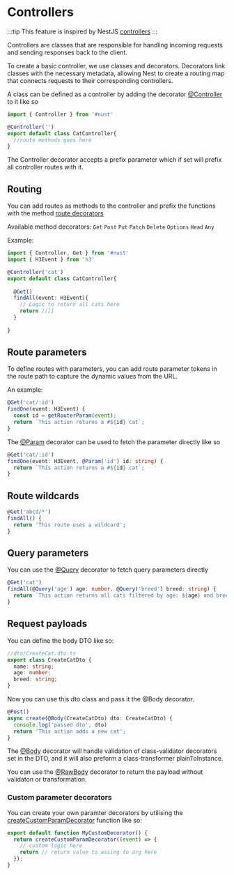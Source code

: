 # Controllers

:::tip
This feature is inspired by NestJS [controllers](https://docs.nestjs.com/controllers)
:::

Controllers are classes that are responsible for handling incoming requests and sending responses back to the client. 

To create a basic controller, we use classes and decorators. Decorators link classes with the necessary metadata, allowing Nest to create a routing map that connects requests to their corresponding controllers.

A class can be defined as a controller by adding the decorator [@Controller](/reference/controller-decorators#@Controller) to it like so

```typescript
import { Controller } from '#nust'

@Controller('')
export default class CatController{
  //route methods goes here
}
```

The Controller decorator accepts a prefix parameter which if set will prefix all controller routes with it.


## Routing

You can add routes as methods to the controller and prefix the functions with the method [route decorators](/reference/controller-decorators#@RouteDecorators)

Available method decorators: `Get` `Post` `Put` `Patch` `Delete` `Options` `Head` `Any`

Example: 

```typescript
import { Controller, Get } from '#nust'
import { H3Event } from 'h3'

@Controller('cat')
export default class CatController{
  
  @Get()
  findAll(event: H3Event){
    // Logic to return all cats here
    return //[]
  }
  
}
```

## Route parameters

To define routes with parameters, you can add route parameter tokens in the route path to capture the dynamic values from the URL.

An example:

```typescript
@Get('cat/:id')
findOne(event: H3Event) {
  const id = getRouterParam(event);
  return `This action returns a #${id} cat`;
}
```

The [@Param](/reference/parameter#@Param) decorator can be used to fetch the parameter directly like so


```typescript
@Get('cat/:id')
findOne(event: H3Event, @Param('id') id: string) {
  return `This action returns a #${id} cat`;
}
```

## Route wildcards

```typescript
@Get('abcd/*')
findAll() {
  return 'This route uses a wildcard';
}
```

## Query parameters

You can use the [@Query](/reference/parameter#@Query) decorator to fetch query parameters directly

```typescript
@Get('cat')
findAll(@Query('age') age: number, @Query('breed') breed: string) {
  return `This action returns all cats filtered by age: ${age} and breed: ${breed}`;
}
```

## Request payloads

You can define the body DTO like so:

```typescript
//dto/CreateCat.dto.ts
export class CreateCatDto {
  name: string;
  age: number;
  breed: string;
}
```

Now you can use this dto class and pass it the @Body decorator.

```typescript
@Post()
async create(@Body(CreateCatDto) dto: CreateCatDto) {
  console.log('passed dto', dto)
  return 'This action adds a new cat';
}
```

The [@Body](/reference/parameter#@Body) decorator will handle validation of class-validator decorators set in the DTO, and it will also preform a class-transformer plainToInstance. 

You can use the [@RawBody](/reference/parameter#@RawBody) decorator to return the payload without validaton or transformation.


### Custom parameter decorators

You can create your own paramter decorators by utilising the [createCustomParamDecorator](/reference/parameter#createCustomParamDecorator) function like so:

```typescript
export default function MyCustomDecorator() {
  return createCustomParamDecorator((event) => {
    // custom logic here 
    return // return value to assing to arg here
  });
} 
```
